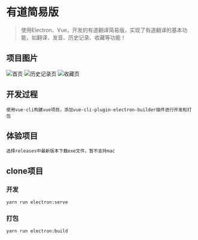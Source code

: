 # 有道简易版
> 使用Electron、Vue，开发的有道翻译简易版，实现了有道翻译的基本功能，如翻译、发音、历史记录、收藏等功能！

## 项目图片

![首页](https://doc.lihuiwang.net/img/index.png)
![历史记录页](https://doc.lihuiwang.net/img/log.png)
![收藏页](https://doc.lihuiwang.net/img/sc.png)

## 开发过程
```
使用vue-cli构建vue项目，添加vue-cli-plugin-electron-builder插件进行开发和打包
```

## 体验项目
```
选择releases中最新版本下载exe文件，暂不支持mac
```

## clone项目

### 开发

```
yarn run electron:serve
```
### 打包

```
yarn run electron:build
```
